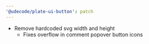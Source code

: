 ```yaml
---
'@udecode/plate-ui-button': patch
---
```


- Remove hardcoded svg width and height
  - Fixes overflow in comment popover button icons

